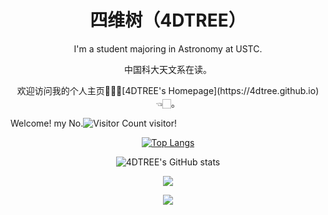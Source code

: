 <h1 align="center">四维树（4DTREE）</h1>
<p align="center">
I'm a student majoring in Astronomy at USTC. 
</p>
<p align="center">
中国科大天文系在读。
</p>
<p align="center">
欢迎访问我的个人主页🥳👉🏻[4DTREE's Homepage](https://4dtree.github.io)👈🏻。
</p>

Welcome! my No.<img src="https://profile-counter.glitch.me/4DTREE/count.svg" alt="Visitor Count"/> visitor!

<p align="center">
<a href="https://github.com/4DTREE/github-readme-stats">
  <img align="center" src="https://github-readme-stats.vercel.app/api/top-langs/?username=4DTREE&layout=compact" alt="Top Langs"/>
</a>
</p>

<p align="center">
<img align="center" src="https://github-readme-stats.vercel.app/api?username=4DTREE&show_icons=true&theme=tokyonight" alt="4DTREE's GitHub stats"/>
</p>

<p align="center">
<a href="https://fxxkpython.com">
  <img align="center" src="https://github-profile-trophy.vercel.app/?username=4DTREE&row=1&column=4"/>
</a>
</p>

<p align="center">
<a href="https://fxxkpython.com">
  <img align="center" src="https://github-readme-stats.vercel.app/api?username=4DTREE&hide=contribs"/>
</a>
</p>
